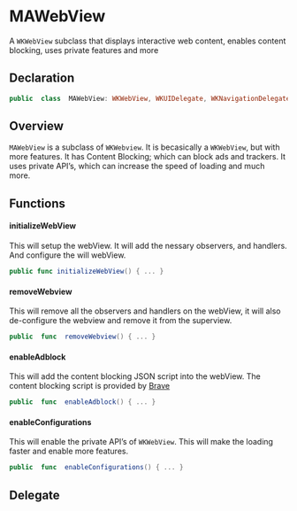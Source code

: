 #  MAWebView

A `WKWebView` subclass that displays interactive web content, enables content blocking, uses private features and more



## Declaration

```Swift
public  class  MAWebView: WKWebView, WKUIDelegate, WKNavigationDelegate {
```
  
## Overview

`MAWebView` is a subclass of `WKWebview`. It is becasically a `WKWebView`, but with more features. It has Content Blocking; which can block ads and trackers. It uses private API’s, which can increase the speed of loading and much more. 

## Functions

  
#### initializeWebView

This will setup the webView. It will add the nessary observers, and handlers. And configure the will webView.
```Swift
public func initializeWebView() { ... }
```

#### removeWebview


This will remove all the observers and handlers on the webView, it will also de-configure the webview and remove it from the superview. 
```Swift
public  func  removeWebview() { ... }
```

#### enableAdblock


This will add the content blocking JSON script into the webView. The content blocking script is provided by [Brave](https://raw.githubusercontent.com/brave/brave-ios/development/Client/WebFilters/ContentBlocker/Lists/block-ads.json)

```Swift
public  func  enableAdblock() { ... }
```

#### enableConfigurations


This will enable the private API’s of `WKWebView`. This will make the loading faster and enable more features.

```Swift
public  func  enableConfigurations() { ... }
```

  

## Delegate

